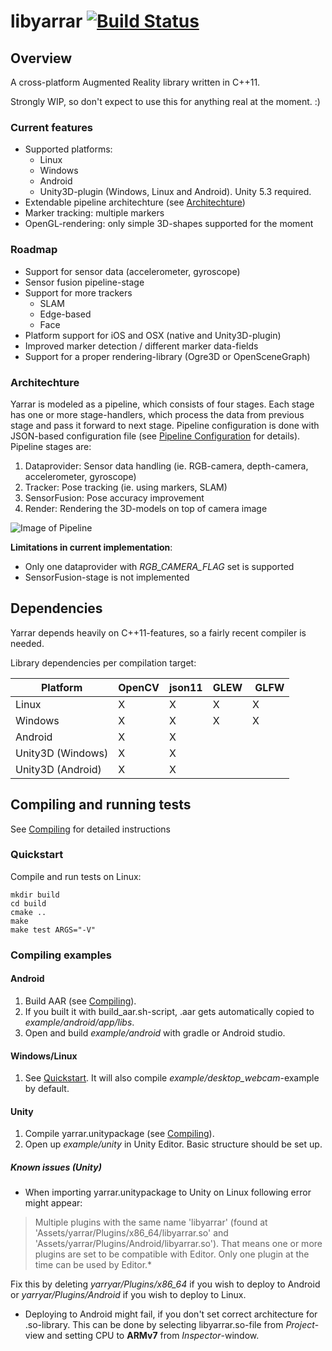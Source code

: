 # libyarrar [![Build Status](https://travis-ci.com/ndob/yarrar.svg?token=VufYWjmk7wxVPM2557Mq)](https://travis-ci.com/ndob/yarrar)

## Overview
A cross-platform Augmented Reality library written in C++11. 

Strongly WIP, so don't expect to use this for anything real at the moment. :)

### Current features
* Supported platforms:
   * Linux
   * Windows
   * Android
   * Unity3D-plugin (Windows, Linux and Android). Unity 5.3 required.
* Extendable pipeline architechture (see [Architechture](#architechture))
* Marker tracking: multiple markers
* OpenGL-rendering: only simple 3D-shapes supported for the moment

### Roadmap
* Support for sensor data (accelerometer, gyroscope)
* Sensor fusion pipeline-stage
* Support for more trackers
    * SLAM
    * Edge-based
    * Face
* Platform support for iOS and OSX (native and Unity3D-plugin)
* Improved marker detection / different marker data-fields
* Support for a proper rendering-library (Ogre3D or OpenSceneGraph)

### Architechture

Yarrar is modeled as a pipeline, which consists of four stages. Each stage has one or more stage-handlers, which process the data from previous stage and pass it forward to next stage. Pipeline configuration is done with JSON-based configuration file (see [Pipeline Configuration](doc/pipeline-configuration.md) for details). Pipeline stages are:

1. Dataprovider: Sensor data handling (ie. RGB-camera, depth-camera, accelerometer, gyroscope)
2. Tracker: Pose tracking (ie. using markers, SLAM)
3. SensorFusion: Pose accuracy improvement
4. Render: Rendering the 3D-models on top of camera image

![Image of Pipeline](http://yuml.me/diagram/scruffy/class/%5BDataprovider%5D-%3E%5BTracker%5D,%5BTracker%5D-%3E%5BSensorFusion%5D,%5BSensorFusion%5D-%3E%5BRender%5D)

**Limitations in current implementation**:
* Only one dataprovider with *RGB_CAMERA_FLAG* set is supported
* SensorFusion-stage is not implemented

## Dependencies
Yarrar depends heavily on C++11-features, so a fairly recent compiler is needed.

Library dependencies per compilation target:

| Platform          | OpenCV | json11 | GLEW | GLFW |
| --------          | ------ | ------ | ---- | ---- |
| Linux             | X      | X      | X    | X    |
| Windows           | X      | X      | X    | X    |
| Android           | X      | X      |      |      |
| Unity3D (Windows) | X      | X      |      |      |
| Unity3D (Android) | X      | X      |      |      |

## Compiling and running tests

See [Compiling](doc/compiling.md) for detailed instructions

### Quickstart

Compile and run tests on Linux:
```
mkdir build
cd build
cmake ..
make
make test ARGS="-V"
```

### Compiling examples

#### Android

1. Build AAR (see [Compiling](doc/compiling.md)). 
2. If you built it with build_aar.sh-script, .aar gets automatically copied to *example/android/app/libs*.
3. Open and build *example/android* with gradle or Android studio.

#### Windows/Linux

1. See [Quickstart](#quickstart). It will also compile *example/desktop_webcam*-example by default.

#### Unity

1. Compile yarrar.unitypackage (see [Compiling](doc/compiling.md)).
2. Open up *example/unity* in Unity Editor. Basic structure should be set up.

##### Known issues (Unity)
* When importing yarrar.unitypackage to Unity on Linux following error might appear:

> Multiple plugins with the same name 'libyarrar' (found at 'Assets/yarrar/Plugins/x86_64/libyarrar.so' and 
> 'Assets/yarrar/Plugins/Android/libyarrar.so'). That means one or more plugins are set to be compatible with Editor. Only one
> plugin at the time can be used by Editor.*

Fix this by deleting *yarryar/Plugins/x86_64* if you wish to deploy to Android or *yarryar/Plugins/Android* if you wish to deploy to Linux.

* Deploying to Android might fail, if you don't set correct architecture for .so-library. This can be done by selecting libyarrar.so-file from *Project*-view and setting CPU to **ARMv7** from *Inspector*-window.
